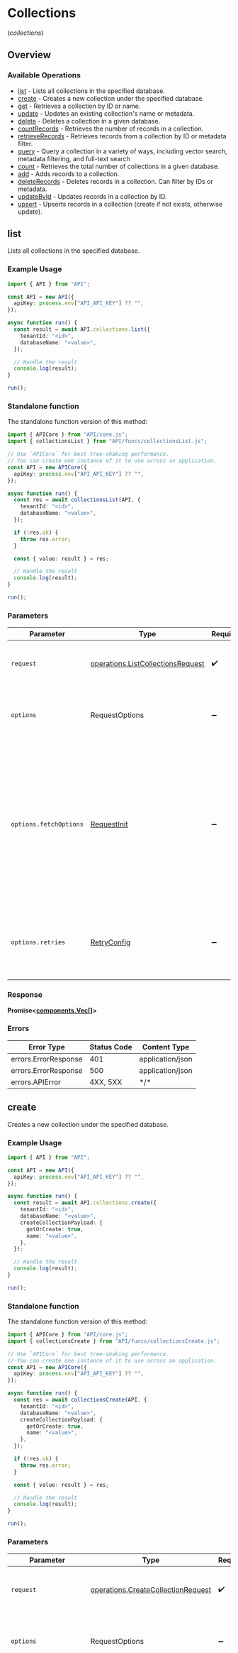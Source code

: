 # Collections
(*collections*)

## Overview

### Available Operations

* [list](#list) - Lists all collections in the specified database.
* [create](#create) - Creates a new collection under the specified database.
* [get](#get) - Retrieves a collection by ID or name.
* [update](#update) - Updates an existing collection's name or metadata.
* [delete](#delete) - Deletes a collection in a given database.
* [countRecords](#countrecords) - Retrieves the number of records in a collection.
* [retrieveRecords](#retrieverecords) - Retrieves records from a collection by ID or metadata filter.
* [query](#query) - Query a collection in a variety of ways, including vector search, metadata filtering, and full-text search
* [count](#count) - Retrieves the total number of collections in a given database.
* [add](#add) - Adds records to a collection.
* [deleteRecords](#deleterecords) - Deletes records in a collection. Can filter by IDs or metadata.
* [updateById](#updatebyid) - Updates records in a collection by ID.
* [upsert](#upsert) - Upserts records in a collection (create if not exists, otherwise update).

## list

Lists all collections in the specified database.

### Example Usage

```typescript
import { API } from "API";

const API = new API({
  apiKey: process.env["API_API_KEY"] ?? "",
});

async function run() {
  const result = await API.collections.list({
    tenantId: "<id>",
    databaseName: "<value>",
  });

  // Handle the result
  console.log(result);
}

run();
```

### Standalone function

The standalone function version of this method:

```typescript
import { APICore } from "API/core.js";
import { collectionsList } from "API/funcs/collectionsList.js";

// Use `APICore` for best tree-shaking performance.
// You can create one instance of it to use across an application.
const API = new APICore({
  apiKey: process.env["API_API_KEY"] ?? "",
});

async function run() {
  const res = await collectionsList(API, {
    tenantId: "<id>",
    databaseName: "<value>",
  });

  if (!res.ok) {
    throw res.error;
  }

  const { value: result } = res;

  // Handle the result
  console.log(result);
}

run();
```

### Parameters

| Parameter                                                                                                                                                                      | Type                                                                                                                                                                           | Required                                                                                                                                                                       | Description                                                                                                                                                                    |
| ------------------------------------------------------------------------------------------------------------------------------------------------------------------------------ | ------------------------------------------------------------------------------------------------------------------------------------------------------------------------------ | ------------------------------------------------------------------------------------------------------------------------------------------------------------------------------ | ------------------------------------------------------------------------------------------------------------------------------------------------------------------------------ |
| `request`                                                                                                                                                                      | [operations.ListCollectionsRequest](../../models/operations/listcollectionsrequest.md)                                                                                         | :heavy_check_mark:                                                                                                                                                             | The request object to use for the request.                                                                                                                                     |
| `options`                                                                                                                                                                      | RequestOptions                                                                                                                                                                 | :heavy_minus_sign:                                                                                                                                                             | Used to set various options for making HTTP requests.                                                                                                                          |
| `options.fetchOptions`                                                                                                                                                         | [RequestInit](https://developer.mozilla.org/en-US/docs/Web/API/Request/Request#options)                                                                                        | :heavy_minus_sign:                                                                                                                                                             | Options that are passed to the underlying HTTP request. This can be used to inject extra headers for examples. All `Request` options, except `method` and `body`, are allowed. |
| `options.retries`                                                                                                                                                              | [RetryConfig](../../lib/utils/retryconfig.md)                                                                                                                                  | :heavy_minus_sign:                                                                                                                                                             | Enables retrying HTTP requests under certain failure conditions.                                                                                                               |

### Response

**Promise\<[components.Vec[]](../../models/.md)\>**

### Errors

| Error Type           | Status Code          | Content Type         |
| -------------------- | -------------------- | -------------------- |
| errors.ErrorResponse | 401                  | application/json     |
| errors.ErrorResponse | 500                  | application/json     |
| errors.APIError      | 4XX, 5XX             | \*/\*                |

## create

Creates a new collection under the specified database.

### Example Usage

```typescript
import { API } from "API";

const API = new API({
  apiKey: process.env["API_API_KEY"] ?? "",
});

async function run() {
  const result = await API.collections.create({
    tenantId: "<id>",
    databaseName: "<value>",
    createCollectionPayload: {
      getOrCreate: true,
      name: "<value>",
    },
  });

  // Handle the result
  console.log(result);
}

run();
```

### Standalone function

The standalone function version of this method:

```typescript
import { APICore } from "API/core.js";
import { collectionsCreate } from "API/funcs/collectionsCreate.js";

// Use `APICore` for best tree-shaking performance.
// You can create one instance of it to use across an application.
const API = new APICore({
  apiKey: process.env["API_API_KEY"] ?? "",
});

async function run() {
  const res = await collectionsCreate(API, {
    tenantId: "<id>",
    databaseName: "<value>",
    createCollectionPayload: {
      getOrCreate: true,
      name: "<value>",
    },
  });

  if (!res.ok) {
    throw res.error;
  }

  const { value: result } = res;

  // Handle the result
  console.log(result);
}

run();
```

### Parameters

| Parameter                                                                                                                                                                      | Type                                                                                                                                                                           | Required                                                                                                                                                                       | Description                                                                                                                                                                    |
| ------------------------------------------------------------------------------------------------------------------------------------------------------------------------------ | ------------------------------------------------------------------------------------------------------------------------------------------------------------------------------ | ------------------------------------------------------------------------------------------------------------------------------------------------------------------------------ | ------------------------------------------------------------------------------------------------------------------------------------------------------------------------------ |
| `request`                                                                                                                                                                      | [operations.CreateCollectionRequest](../../models/operations/createcollectionrequest.md)                                                                                       | :heavy_check_mark:                                                                                                                                                             | The request object to use for the request.                                                                                                                                     |
| `options`                                                                                                                                                                      | RequestOptions                                                                                                                                                                 | :heavy_minus_sign:                                                                                                                                                             | Used to set various options for making HTTP requests.                                                                                                                          |
| `options.fetchOptions`                                                                                                                                                         | [RequestInit](https://developer.mozilla.org/en-US/docs/Web/API/Request/Request#options)                                                                                        | :heavy_minus_sign:                                                                                                                                                             | Options that are passed to the underlying HTTP request. This can be used to inject extra headers for examples. All `Request` options, except `method` and `body`, are allowed. |
| `options.retries`                                                                                                                                                              | [RetryConfig](../../lib/utils/retryconfig.md)                                                                                                                                  | :heavy_minus_sign:                                                                                                                                                             | Enables retrying HTTP requests under certain failure conditions.                                                                                                               |

### Response

**Promise\<[components.Collection](../../models/components/collection.md)\>**

### Errors

| Error Type           | Status Code          | Content Type         |
| -------------------- | -------------------- | -------------------- |
| errors.ErrorResponse | 401                  | application/json     |
| errors.ErrorResponse | 500                  | application/json     |
| errors.APIError      | 4XX, 5XX             | \*/\*                |

## get

Retrieves a collection by ID or name.

### Example Usage

```typescript
import { API } from "API";

const API = new API({
  apiKey: process.env["API_API_KEY"] ?? "",
});

async function run() {
  const result = await API.collections.get({
    tenantId: "<id>",
    databaseName: "<value>",
    collectionId: "<id>",
  });

  // Handle the result
  console.log(result);
}

run();
```

### Standalone function

The standalone function version of this method:

```typescript
import { APICore } from "API/core.js";
import { collectionsGet } from "API/funcs/collectionsGet.js";

// Use `APICore` for best tree-shaking performance.
// You can create one instance of it to use across an application.
const API = new APICore({
  apiKey: process.env["API_API_KEY"] ?? "",
});

async function run() {
  const res = await collectionsGet(API, {
    tenantId: "<id>",
    databaseName: "<value>",
    collectionId: "<id>",
  });

  if (!res.ok) {
    throw res.error;
  }

  const { value: result } = res;

  // Handle the result
  console.log(result);
}

run();
```

### Parameters

| Parameter                                                                                                                                                                      | Type                                                                                                                                                                           | Required                                                                                                                                                                       | Description                                                                                                                                                                    |
| ------------------------------------------------------------------------------------------------------------------------------------------------------------------------------ | ------------------------------------------------------------------------------------------------------------------------------------------------------------------------------ | ------------------------------------------------------------------------------------------------------------------------------------------------------------------------------ | ------------------------------------------------------------------------------------------------------------------------------------------------------------------------------ |
| `request`                                                                                                                                                                      | [operations.GetCollectionRequest](../../models/operations/getcollectionrequest.md)                                                                                             | :heavy_check_mark:                                                                                                                                                             | The request object to use for the request.                                                                                                                                     |
| `options`                                                                                                                                                                      | RequestOptions                                                                                                                                                                 | :heavy_minus_sign:                                                                                                                                                             | Used to set various options for making HTTP requests.                                                                                                                          |
| `options.fetchOptions`                                                                                                                                                         | [RequestInit](https://developer.mozilla.org/en-US/docs/Web/API/Request/Request#options)                                                                                        | :heavy_minus_sign:                                                                                                                                                             | Options that are passed to the underlying HTTP request. This can be used to inject extra headers for examples. All `Request` options, except `method` and `body`, are allowed. |
| `options.retries`                                                                                                                                                              | [RetryConfig](../../lib/utils/retryconfig.md)                                                                                                                                  | :heavy_minus_sign:                                                                                                                                                             | Enables retrying HTTP requests under certain failure conditions.                                                                                                               |

### Response

**Promise\<[components.Collection](../../models/components/collection.md)\>**

### Errors

| Error Type           | Status Code          | Content Type         |
| -------------------- | -------------------- | -------------------- |
| errors.ErrorResponse | 401, 404             | application/json     |
| errors.ErrorResponse | 500                  | application/json     |
| errors.APIError      | 4XX, 5XX             | \*/\*                |

## update

Updates an existing collection's name or metadata.

### Example Usage

```typescript
import { API } from "API";

const API = new API({
  apiKey: process.env["API_API_KEY"] ?? "",
});

async function run() {
  const result = await API.collections.update({
    tenantId: "<id>",
    databaseName: "<value>",
    collectionId: "<id>",
    updateCollectionPayload: {},
  });

  // Handle the result
  console.log(result);
}

run();
```

### Standalone function

The standalone function version of this method:

```typescript
import { APICore } from "API/core.js";
import { collectionsUpdate } from "API/funcs/collectionsUpdate.js";

// Use `APICore` for best tree-shaking performance.
// You can create one instance of it to use across an application.
const API = new APICore({
  apiKey: process.env["API_API_KEY"] ?? "",
});

async function run() {
  const res = await collectionsUpdate(API, {
    tenantId: "<id>",
    databaseName: "<value>",
    collectionId: "<id>",
    updateCollectionPayload: {},
  });

  if (!res.ok) {
    throw res.error;
  }

  const { value: result } = res;

  // Handle the result
  console.log(result);
}

run();
```

### Parameters

| Parameter                                                                                                                                                                      | Type                                                                                                                                                                           | Required                                                                                                                                                                       | Description                                                                                                                                                                    |
| ------------------------------------------------------------------------------------------------------------------------------------------------------------------------------ | ------------------------------------------------------------------------------------------------------------------------------------------------------------------------------ | ------------------------------------------------------------------------------------------------------------------------------------------------------------------------------ | ------------------------------------------------------------------------------------------------------------------------------------------------------------------------------ |
| `request`                                                                                                                                                                      | [operations.UpdateCollectionRequest](../../models/operations/updatecollectionrequest.md)                                                                                       | :heavy_check_mark:                                                                                                                                                             | The request object to use for the request.                                                                                                                                     |
| `options`                                                                                                                                                                      | RequestOptions                                                                                                                                                                 | :heavy_minus_sign:                                                                                                                                                             | Used to set various options for making HTTP requests.                                                                                                                          |
| `options.fetchOptions`                                                                                                                                                         | [RequestInit](https://developer.mozilla.org/en-US/docs/Web/API/Request/Request#options)                                                                                        | :heavy_minus_sign:                                                                                                                                                             | Options that are passed to the underlying HTTP request. This can be used to inject extra headers for examples. All `Request` options, except `method` and `body`, are allowed. |
| `options.retries`                                                                                                                                                              | [RetryConfig](../../lib/utils/retryconfig.md)                                                                                                                                  | :heavy_minus_sign:                                                                                                                                                             | Enables retrying HTTP requests under certain failure conditions.                                                                                                               |

### Response

**Promise\<[components.UpdateCollectionResponse](../../models/components/updatecollectionresponse.md)\>**

### Errors

| Error Type           | Status Code          | Content Type         |
| -------------------- | -------------------- | -------------------- |
| errors.ErrorResponse | 401, 404             | application/json     |
| errors.ErrorResponse | 500                  | application/json     |
| errors.APIError      | 4XX, 5XX             | \*/\*                |

## delete

Deletes a collection in a given database.

### Example Usage

```typescript
import { API } from "API";

const API = new API({
  apiKey: process.env["API_API_KEY"] ?? "",
});

async function run() {
  const result = await API.collections.delete({
    tenantId: "<id>",
    databaseName: "<value>",
    collectionId: "<id>",
  });

  // Handle the result
  console.log(result);
}

run();
```

### Standalone function

The standalone function version of this method:

```typescript
import { APICore } from "API/core.js";
import { collectionsDelete } from "API/funcs/collectionsDelete.js";

// Use `APICore` for best tree-shaking performance.
// You can create one instance of it to use across an application.
const API = new APICore({
  apiKey: process.env["API_API_KEY"] ?? "",
});

async function run() {
  const res = await collectionsDelete(API, {
    tenantId: "<id>",
    databaseName: "<value>",
    collectionId: "<id>",
  });

  if (!res.ok) {
    throw res.error;
  }

  const { value: result } = res;

  // Handle the result
  console.log(result);
}

run();
```

### Parameters

| Parameter                                                                                                                                                                      | Type                                                                                                                                                                           | Required                                                                                                                                                                       | Description                                                                                                                                                                    |
| ------------------------------------------------------------------------------------------------------------------------------------------------------------------------------ | ------------------------------------------------------------------------------------------------------------------------------------------------------------------------------ | ------------------------------------------------------------------------------------------------------------------------------------------------------------------------------ | ------------------------------------------------------------------------------------------------------------------------------------------------------------------------------ |
| `request`                                                                                                                                                                      | [operations.DeleteCollectionRequest](../../models/operations/deletecollectionrequest.md)                                                                                       | :heavy_check_mark:                                                                                                                                                             | The request object to use for the request.                                                                                                                                     |
| `options`                                                                                                                                                                      | RequestOptions                                                                                                                                                                 | :heavy_minus_sign:                                                                                                                                                             | Used to set various options for making HTTP requests.                                                                                                                          |
| `options.fetchOptions`                                                                                                                                                         | [RequestInit](https://developer.mozilla.org/en-US/docs/Web/API/Request/Request#options)                                                                                        | :heavy_minus_sign:                                                                                                                                                             | Options that are passed to the underlying HTTP request. This can be used to inject extra headers for examples. All `Request` options, except `method` and `body`, are allowed. |
| `options.retries`                                                                                                                                                              | [RetryConfig](../../lib/utils/retryconfig.md)                                                                                                                                  | :heavy_minus_sign:                                                                                                                                                             | Enables retrying HTTP requests under certain failure conditions.                                                                                                               |

### Response

**Promise\<[components.UpdateCollectionResponse](../../models/components/updatecollectionresponse.md)\>**

### Errors

| Error Type           | Status Code          | Content Type         |
| -------------------- | -------------------- | -------------------- |
| errors.ErrorResponse | 401, 404             | application/json     |
| errors.ErrorResponse | 500                  | application/json     |
| errors.APIError      | 4XX, 5XX             | \*/\*                |

## countRecords

Retrieves the number of records in a collection.

### Example Usage

```typescript
import { API } from "API";

const API = new API({
  apiKey: process.env["API_API_KEY"] ?? "",
});

async function run() {
  const result = await API.collections.countRecords({
    tenantId: "<id>",
    databaseName: "<value>",
    collectionId: "<id>",
  });

  // Handle the result
  console.log(result);
}

run();
```

### Standalone function

The standalone function version of this method:

```typescript
import { APICore } from "API/core.js";
import { collectionsCountRecords } from "API/funcs/collectionsCountRecords.js";

// Use `APICore` for best tree-shaking performance.
// You can create one instance of it to use across an application.
const API = new APICore({
  apiKey: process.env["API_API_KEY"] ?? "",
});

async function run() {
  const res = await collectionsCountRecords(API, {
    tenantId: "<id>",
    databaseName: "<value>",
    collectionId: "<id>",
  });

  if (!res.ok) {
    throw res.error;
  }

  const { value: result } = res;

  // Handle the result
  console.log(result);
}

run();
```

### Parameters

| Parameter                                                                                                                                                                      | Type                                                                                                                                                                           | Required                                                                                                                                                                       | Description                                                                                                                                                                    |
| ------------------------------------------------------------------------------------------------------------------------------------------------------------------------------ | ------------------------------------------------------------------------------------------------------------------------------------------------------------------------------ | ------------------------------------------------------------------------------------------------------------------------------------------------------------------------------ | ------------------------------------------------------------------------------------------------------------------------------------------------------------------------------ |
| `request`                                                                                                                                                                      | [operations.CollectionCountRequest](../../models/operations/collectioncountrequest.md)                                                                                         | :heavy_check_mark:                                                                                                                                                             | The request object to use for the request.                                                                                                                                     |
| `options`                                                                                                                                                                      | RequestOptions                                                                                                                                                                 | :heavy_minus_sign:                                                                                                                                                             | Used to set various options for making HTTP requests.                                                                                                                          |
| `options.fetchOptions`                                                                                                                                                         | [RequestInit](https://developer.mozilla.org/en-US/docs/Web/API/Request/Request#options)                                                                                        | :heavy_minus_sign:                                                                                                                                                             | Options that are passed to the underlying HTTP request. This can be used to inject extra headers for examples. All `Request` options, except `method` and `body`, are allowed. |
| `options.retries`                                                                                                                                                              | [RetryConfig](../../lib/utils/retryconfig.md)                                                                                                                                  | :heavy_minus_sign:                                                                                                                                                             | Enables retrying HTTP requests under certain failure conditions.                                                                                                               |

### Response

**Promise\<[number](../../models/.md)\>**

### Errors

| Error Type           | Status Code          | Content Type         |
| -------------------- | -------------------- | -------------------- |
| errors.ErrorResponse | 401, 404             | application/json     |
| errors.ErrorResponse | 500                  | application/json     |
| errors.APIError      | 4XX, 5XX             | \*/\*                |

## retrieveRecords

Retrieves records from a collection by ID or metadata filter.

### Example Usage

```typescript
import { API } from "API";

const API = new API({
  apiKey: process.env["API_API_KEY"] ?? "",
});

async function run() {
  const result = await API.collections.retrieveRecords({
    tenantId: "<id>",
    databaseName: "<value>",
    collectionId: "<id>",
    getRequestPayload: {},
  });

  // Handle the result
  console.log(result);
}

run();
```

### Standalone function

The standalone function version of this method:

```typescript
import { APICore } from "API/core.js";
import { collectionsRetrieveRecords } from "API/funcs/collectionsRetrieveRecords.js";

// Use `APICore` for best tree-shaking performance.
// You can create one instance of it to use across an application.
const API = new APICore({
  apiKey: process.env["API_API_KEY"] ?? "",
});

async function run() {
  const res = await collectionsRetrieveRecords(API, {
    tenantId: "<id>",
    databaseName: "<value>",
    collectionId: "<id>",
    getRequestPayload: {},
  });

  if (!res.ok) {
    throw res.error;
  }

  const { value: result } = res;

  // Handle the result
  console.log(result);
}

run();
```

### Parameters

| Parameter                                                                                                                                                                      | Type                                                                                                                                                                           | Required                                                                                                                                                                       | Description                                                                                                                                                                    |
| ------------------------------------------------------------------------------------------------------------------------------------------------------------------------------ | ------------------------------------------------------------------------------------------------------------------------------------------------------------------------------ | ------------------------------------------------------------------------------------------------------------------------------------------------------------------------------ | ------------------------------------------------------------------------------------------------------------------------------------------------------------------------------ |
| `request`                                                                                                                                                                      | [operations.CollectionGetRequest](../../models/operations/collectiongetrequest.md)                                                                                             | :heavy_check_mark:                                                                                                                                                             | The request object to use for the request.                                                                                                                                     |
| `options`                                                                                                                                                                      | RequestOptions                                                                                                                                                                 | :heavy_minus_sign:                                                                                                                                                             | Used to set various options for making HTTP requests.                                                                                                                          |
| `options.fetchOptions`                                                                                                                                                         | [RequestInit](https://developer.mozilla.org/en-US/docs/Web/API/Request/Request#options)                                                                                        | :heavy_minus_sign:                                                                                                                                                             | Options that are passed to the underlying HTTP request. This can be used to inject extra headers for examples. All `Request` options, except `method` and `body`, are allowed. |
| `options.retries`                                                                                                                                                              | [RetryConfig](../../lib/utils/retryconfig.md)                                                                                                                                  | :heavy_minus_sign:                                                                                                                                                             | Enables retrying HTTP requests under certain failure conditions.                                                                                                               |

### Response

**Promise\<[components.GetResponse](../../models/components/getresponse.md)\>**

### Errors

| Error Type           | Status Code          | Content Type         |
| -------------------- | -------------------- | -------------------- |
| errors.ErrorResponse | 401, 404             | application/json     |
| errors.ErrorResponse | 500                  | application/json     |
| errors.APIError      | 4XX, 5XX             | \*/\*                |

## query

Query a collection in a variety of ways, including vector search, metadata filtering, and full-text search

### Example Usage

```typescript
import { API } from "API";

const API = new API({
  apiKey: process.env["API_API_KEY"] ?? "",
});

async function run() {
  const result = await API.collections.query({
    tenantId: "<id>",
    databaseName: "<value>",
    collectionId: "<id>",
    queryRequestPayload: {
      queryEmbeddings: [
        [
          510.9,
          8580.37,
          6368.5,
        ],
        [
          6399.17,
          7442.89,
        ],
        [
          9708.31,
          8997.26,
          4020.95,
        ],
      ],
    },
  });

  // Handle the result
  console.log(result);
}

run();
```

### Standalone function

The standalone function version of this method:

```typescript
import { APICore } from "API/core.js";
import { collectionsQuery } from "API/funcs/collectionsQuery.js";

// Use `APICore` for best tree-shaking performance.
// You can create one instance of it to use across an application.
const API = new APICore({
  apiKey: process.env["API_API_KEY"] ?? "",
});

async function run() {
  const res = await collectionsQuery(API, {
    tenantId: "<id>",
    databaseName: "<value>",
    collectionId: "<id>",
    queryRequestPayload: {
      queryEmbeddings: [
        [
          510.9,
          8580.37,
          6368.5,
        ],
        [
          6399.17,
          7442.89,
        ],
        [
          9708.31,
          8997.26,
          4020.95,
        ],
      ],
    },
  });

  if (!res.ok) {
    throw res.error;
  }

  const { value: result } = res;

  // Handle the result
  console.log(result);
}

run();
```

### Parameters

| Parameter                                                                                                                                                                      | Type                                                                                                                                                                           | Required                                                                                                                                                                       | Description                                                                                                                                                                    |
| ------------------------------------------------------------------------------------------------------------------------------------------------------------------------------ | ------------------------------------------------------------------------------------------------------------------------------------------------------------------------------ | ------------------------------------------------------------------------------------------------------------------------------------------------------------------------------ | ------------------------------------------------------------------------------------------------------------------------------------------------------------------------------ |
| `request`                                                                                                                                                                      | [operations.CollectionQueryRequest](../../models/operations/collectionqueryrequest.md)                                                                                         | :heavy_check_mark:                                                                                                                                                             | The request object to use for the request.                                                                                                                                     |
| `options`                                                                                                                                                                      | RequestOptions                                                                                                                                                                 | :heavy_minus_sign:                                                                                                                                                             | Used to set various options for making HTTP requests.                                                                                                                          |
| `options.fetchOptions`                                                                                                                                                         | [RequestInit](https://developer.mozilla.org/en-US/docs/Web/API/Request/Request#options)                                                                                        | :heavy_minus_sign:                                                                                                                                                             | Options that are passed to the underlying HTTP request. This can be used to inject extra headers for examples. All `Request` options, except `method` and `body`, are allowed. |
| `options.retries`                                                                                                                                                              | [RetryConfig](../../lib/utils/retryconfig.md)                                                                                                                                  | :heavy_minus_sign:                                                                                                                                                             | Enables retrying HTTP requests under certain failure conditions.                                                                                                               |

### Response

**Promise\<[components.QueryResponse](../../models/components/queryresponse.md)\>**

### Errors

| Error Type           | Status Code          | Content Type         |
| -------------------- | -------------------- | -------------------- |
| errors.ErrorResponse | 401, 404             | application/json     |
| errors.ErrorResponse | 500                  | application/json     |
| errors.APIError      | 4XX, 5XX             | \*/\*                |

## count

Retrieves the total number of collections in a given database.

### Example Usage

```typescript
import { API } from "API";

const API = new API({
  apiKey: process.env["API_API_KEY"] ?? "",
});

async function run() {
  const result = await API.collections.count({
    tenantId: "<id>",
    databaseName: "<value>",
  });

  // Handle the result
  console.log(result);
}

run();
```

### Standalone function

The standalone function version of this method:

```typescript
import { APICore } from "API/core.js";
import { collectionsCount } from "API/funcs/collectionsCount.js";

// Use `APICore` for best tree-shaking performance.
// You can create one instance of it to use across an application.
const API = new APICore({
  apiKey: process.env["API_API_KEY"] ?? "",
});

async function run() {
  const res = await collectionsCount(API, {
    tenantId: "<id>",
    databaseName: "<value>",
  });

  if (!res.ok) {
    throw res.error;
  }

  const { value: result } = res;

  // Handle the result
  console.log(result);
}

run();
```

### Parameters

| Parameter                                                                                                                                                                      | Type                                                                                                                                                                           | Required                                                                                                                                                                       | Description                                                                                                                                                                    |
| ------------------------------------------------------------------------------------------------------------------------------------------------------------------------------ | ------------------------------------------------------------------------------------------------------------------------------------------------------------------------------ | ------------------------------------------------------------------------------------------------------------------------------------------------------------------------------ | ------------------------------------------------------------------------------------------------------------------------------------------------------------------------------ |
| `request`                                                                                                                                                                      | [operations.CountCollectionsRequest](../../models/operations/countcollectionsrequest.md)                                                                                       | :heavy_check_mark:                                                                                                                                                             | The request object to use for the request.                                                                                                                                     |
| `options`                                                                                                                                                                      | RequestOptions                                                                                                                                                                 | :heavy_minus_sign:                                                                                                                                                             | Used to set various options for making HTTP requests.                                                                                                                          |
| `options.fetchOptions`                                                                                                                                                         | [RequestInit](https://developer.mozilla.org/en-US/docs/Web/API/Request/Request#options)                                                                                        | :heavy_minus_sign:                                                                                                                                                             | Options that are passed to the underlying HTTP request. This can be used to inject extra headers for examples. All `Request` options, except `method` and `body`, are allowed. |
| `options.retries`                                                                                                                                                              | [RetryConfig](../../lib/utils/retryconfig.md)                                                                                                                                  | :heavy_minus_sign:                                                                                                                                                             | Enables retrying HTTP requests under certain failure conditions.                                                                                                               |

### Response

**Promise\<[number](../../models/.md)\>**

### Errors

| Error Type           | Status Code          | Content Type         |
| -------------------- | -------------------- | -------------------- |
| errors.ErrorResponse | 401                  | application/json     |
| errors.ErrorResponse | 500                  | application/json     |
| errors.APIError      | 4XX, 5XX             | \*/\*                |

## add

Adds records to a collection.

### Example Usage

```typescript
import { API } from "API";

const API = new API({
  apiKey: process.env["API_API_KEY"] ?? "",
});

async function run() {
  const result = await API.collections.add({
    tenant: "<value>",
    databaseName: "<value>",
    collectionId: "<id>",
    addCollectionRecordsPayload: {
      ids: [
        "<value>",
      ],
    },
  });

  // Handle the result
  console.log(result);
}

run();
```

### Standalone function

The standalone function version of this method:

```typescript
import { APICore } from "API/core.js";
import { collectionsAdd } from "API/funcs/collectionsAdd.js";

// Use `APICore` for best tree-shaking performance.
// You can create one instance of it to use across an application.
const API = new APICore({
  apiKey: process.env["API_API_KEY"] ?? "",
});

async function run() {
  const res = await collectionsAdd(API, {
    tenant: "<value>",
    databaseName: "<value>",
    collectionId: "<id>",
    addCollectionRecordsPayload: {
      ids: [
        "<value>",
      ],
    },
  });

  if (!res.ok) {
    throw res.error;
  }

  const { value: result } = res;

  // Handle the result
  console.log(result);
}

run();
```

### Parameters

| Parameter                                                                                                                                                                      | Type                                                                                                                                                                           | Required                                                                                                                                                                       | Description                                                                                                                                                                    |
| ------------------------------------------------------------------------------------------------------------------------------------------------------------------------------ | ------------------------------------------------------------------------------------------------------------------------------------------------------------------------------ | ------------------------------------------------------------------------------------------------------------------------------------------------------------------------------ | ------------------------------------------------------------------------------------------------------------------------------------------------------------------------------ |
| `request`                                                                                                                                                                      | [operations.CollectionAddRequest](../../models/operations/collectionaddrequest.md)                                                                                             | :heavy_check_mark:                                                                                                                                                             | The request object to use for the request.                                                                                                                                     |
| `options`                                                                                                                                                                      | RequestOptions                                                                                                                                                                 | :heavy_minus_sign:                                                                                                                                                             | Used to set various options for making HTTP requests.                                                                                                                          |
| `options.fetchOptions`                                                                                                                                                         | [RequestInit](https://developer.mozilla.org/en-US/docs/Web/API/Request/Request#options)                                                                                        | :heavy_minus_sign:                                                                                                                                                             | Options that are passed to the underlying HTTP request. This can be used to inject extra headers for examples. All `Request` options, except `method` and `body`, are allowed. |
| `options.retries`                                                                                                                                                              | [RetryConfig](../../lib/utils/retryconfig.md)                                                                                                                                  | :heavy_minus_sign:                                                                                                                                                             | Enables retrying HTTP requests under certain failure conditions.                                                                                                               |

### Response

**Promise\<[components.AddCollectionRecordsResponse](../../models/components/addcollectionrecordsresponse.md)\>**

### Errors

| Error Type      | Status Code     | Content Type    |
| --------------- | --------------- | --------------- |
| errors.APIError | 4XX, 5XX        | \*/\*           |

## deleteRecords

Deletes records in a collection. Can filter by IDs or metadata.

### Example Usage

```typescript
import { API } from "API";

const API = new API({
  apiKey: process.env["API_API_KEY"] ?? "",
});

async function run() {
  const result = await API.collections.deleteRecords({
    tenant: "<value>",
    databaseName: "<value>",
    collectionId: "<id>",
    deleteCollectionRecordsPayload: {},
  });

  // Handle the result
  console.log(result);
}

run();
```

### Standalone function

The standalone function version of this method:

```typescript
import { APICore } from "API/core.js";
import { collectionsDeleteRecords } from "API/funcs/collectionsDeleteRecords.js";

// Use `APICore` for best tree-shaking performance.
// You can create one instance of it to use across an application.
const API = new APICore({
  apiKey: process.env["API_API_KEY"] ?? "",
});

async function run() {
  const res = await collectionsDeleteRecords(API, {
    tenant: "<value>",
    databaseName: "<value>",
    collectionId: "<id>",
    deleteCollectionRecordsPayload: {},
  });

  if (!res.ok) {
    throw res.error;
  }

  const { value: result } = res;

  // Handle the result
  console.log(result);
}

run();
```

### Parameters

| Parameter                                                                                                                                                                      | Type                                                                                                                                                                           | Required                                                                                                                                                                       | Description                                                                                                                                                                    |
| ------------------------------------------------------------------------------------------------------------------------------------------------------------------------------ | ------------------------------------------------------------------------------------------------------------------------------------------------------------------------------ | ------------------------------------------------------------------------------------------------------------------------------------------------------------------------------ | ------------------------------------------------------------------------------------------------------------------------------------------------------------------------------ |
| `request`                                                                                                                                                                      | [operations.CollectionDeleteRequest](../../models/operations/collectiondeleterequest.md)                                                                                       | :heavy_check_mark:                                                                                                                                                             | The request object to use for the request.                                                                                                                                     |
| `options`                                                                                                                                                                      | RequestOptions                                                                                                                                                                 | :heavy_minus_sign:                                                                                                                                                             | Used to set various options for making HTTP requests.                                                                                                                          |
| `options.fetchOptions`                                                                                                                                                         | [RequestInit](https://developer.mozilla.org/en-US/docs/Web/API/Request/Request#options)                                                                                        | :heavy_minus_sign:                                                                                                                                                             | Options that are passed to the underlying HTTP request. This can be used to inject extra headers for examples. All `Request` options, except `method` and `body`, are allowed. |
| `options.retries`                                                                                                                                                              | [RetryConfig](../../lib/utils/retryconfig.md)                                                                                                                                  | :heavy_minus_sign:                                                                                                                                                             | Enables retrying HTTP requests under certain failure conditions.                                                                                                               |

### Response

**Promise\<[components.DeleteCollectionRecordsResponse](../../models/components/deletecollectionrecordsresponse.md)\>**

### Errors

| Error Type                             | Status Code                            | Content Type                           |
| -------------------------------------- | -------------------------------------- | -------------------------------------- |
| errors.NotFound                        | 404                                    | application/json                       |
| errors.Unauthorized                    | 401, 403, 407                          | application/json                       |
| errors.Timeout                         | 408                                    | application/json                       |
| errors.RateLimited                     | 429                                    | application/json                       |
| errors.BadRequest                      | 400, 413, 414, 415, 431                | application/json                       |
| errors.Timeout                         | 504                                    | application/json                       |
| errors.InternalServerError             | 500, 501, 502, 503, 505, 506, 507, 508 | application/json                       |
| errors.BadRequest                      | 510                                    | application/json                       |
| errors.Unauthorized                    | 511                                    | application/json                       |
| errors.APIError                        | 4XX, 5XX                               | \*/\*                                  |

## updateById

Updates records in a collection by ID.

### Example Usage

```typescript
import { API } from "API";

const API = new API({
  apiKey: process.env["API_API_KEY"] ?? "",
});

async function run() {
  const result = await API.collections.updateById({
    tenant: "<value>",
    databaseName: "<value>",
    collectionId: "<id>",
    updateCollectionRecordsPayload: {
      ids: [
        "<value>",
      ],
    },
  });

  // Handle the result
  console.log(result);
}

run();
```

### Standalone function

The standalone function version of this method:

```typescript
import { APICore } from "API/core.js";
import { collectionsUpdateById } from "API/funcs/collectionsUpdateById.js";

// Use `APICore` for best tree-shaking performance.
// You can create one instance of it to use across an application.
const API = new APICore({
  apiKey: process.env["API_API_KEY"] ?? "",
});

async function run() {
  const res = await collectionsUpdateById(API, {
    tenant: "<value>",
    databaseName: "<value>",
    collectionId: "<id>",
    updateCollectionRecordsPayload: {
      ids: [
        "<value>",
      ],
    },
  });

  if (!res.ok) {
    throw res.error;
  }

  const { value: result } = res;

  // Handle the result
  console.log(result);
}

run();
```

### Parameters

| Parameter                                                                                                                                                                      | Type                                                                                                                                                                           | Required                                                                                                                                                                       | Description                                                                                                                                                                    |
| ------------------------------------------------------------------------------------------------------------------------------------------------------------------------------ | ------------------------------------------------------------------------------------------------------------------------------------------------------------------------------ | ------------------------------------------------------------------------------------------------------------------------------------------------------------------------------ | ------------------------------------------------------------------------------------------------------------------------------------------------------------------------------ |
| `request`                                                                                                                                                                      | [operations.CollectionUpdateRequest](../../models/operations/collectionupdaterequest.md)                                                                                       | :heavy_check_mark:                                                                                                                                                             | The request object to use for the request.                                                                                                                                     |
| `options`                                                                                                                                                                      | RequestOptions                                                                                                                                                                 | :heavy_minus_sign:                                                                                                                                                             | Used to set various options for making HTTP requests.                                                                                                                          |
| `options.fetchOptions`                                                                                                                                                         | [RequestInit](https://developer.mozilla.org/en-US/docs/Web/API/Request/Request#options)                                                                                        | :heavy_minus_sign:                                                                                                                                                             | Options that are passed to the underlying HTTP request. This can be used to inject extra headers for examples. All `Request` options, except `method` and `body`, are allowed. |
| `options.retries`                                                                                                                                                              | [RetryConfig](../../lib/utils/retryconfig.md)                                                                                                                                  | :heavy_minus_sign:                                                                                                                                                             | Enables retrying HTTP requests under certain failure conditions.                                                                                                               |

### Response

**Promise\<[components.UpdateCollectionRecordsResponse](../../models/components/updatecollectionrecordsresponse.md)\>**

### Errors

| Error Type      | Status Code     | Content Type    |
| --------------- | --------------- | --------------- |
| errors.APIError | 4XX, 5XX        | \*/\*           |

## upsert

Upserts records in a collection (create if not exists, otherwise update).

### Example Usage

```typescript
import { API } from "API";

const API = new API({
  apiKey: process.env["API_API_KEY"] ?? "",
});

async function run() {
  const result = await API.collections.upsert({
    tenant: "<value>",
    databaseName: "<value>",
    collectionId: "<id>",
    upsertCollectionRecordsPayload: {
      ids: [
        "<value>",
        "<value>",
      ],
    },
  });

  // Handle the result
  console.log(result);
}

run();
```

### Standalone function

The standalone function version of this method:

```typescript
import { APICore } from "API/core.js";
import { collectionsUpsert } from "API/funcs/collectionsUpsert.js";

// Use `APICore` for best tree-shaking performance.
// You can create one instance of it to use across an application.
const API = new APICore({
  apiKey: process.env["API_API_KEY"] ?? "",
});

async function run() {
  const res = await collectionsUpsert(API, {
    tenant: "<value>",
    databaseName: "<value>",
    collectionId: "<id>",
    upsertCollectionRecordsPayload: {
      ids: [
        "<value>",
        "<value>",
      ],
    },
  });

  if (!res.ok) {
    throw res.error;
  }

  const { value: result } = res;

  // Handle the result
  console.log(result);
}

run();
```

### Parameters

| Parameter                                                                                                                                                                      | Type                                                                                                                                                                           | Required                                                                                                                                                                       | Description                                                                                                                                                                    |
| ------------------------------------------------------------------------------------------------------------------------------------------------------------------------------ | ------------------------------------------------------------------------------------------------------------------------------------------------------------------------------ | ------------------------------------------------------------------------------------------------------------------------------------------------------------------------------ | ------------------------------------------------------------------------------------------------------------------------------------------------------------------------------ |
| `request`                                                                                                                                                                      | [operations.CollectionUpsertRequest](../../models/operations/collectionupsertrequest.md)                                                                                       | :heavy_check_mark:                                                                                                                                                             | The request object to use for the request.                                                                                                                                     |
| `options`                                                                                                                                                                      | RequestOptions                                                                                                                                                                 | :heavy_minus_sign:                                                                                                                                                             | Used to set various options for making HTTP requests.                                                                                                                          |
| `options.fetchOptions`                                                                                                                                                         | [RequestInit](https://developer.mozilla.org/en-US/docs/Web/API/Request/Request#options)                                                                                        | :heavy_minus_sign:                                                                                                                                                             | Options that are passed to the underlying HTTP request. This can be used to inject extra headers for examples. All `Request` options, except `method` and `body`, are allowed. |
| `options.retries`                                                                                                                                                              | [RetryConfig](../../lib/utils/retryconfig.md)                                                                                                                                  | :heavy_minus_sign:                                                                                                                                                             | Enables retrying HTTP requests under certain failure conditions.                                                                                                               |

### Response

**Promise\<[components.UpsertCollectionRecordsResponse](../../models/components/upsertcollectionrecordsresponse.md)\>**

### Errors

| Error Type           | Status Code          | Content Type         |
| -------------------- | -------------------- | -------------------- |
| errors.ErrorResponse | 401, 404             | application/json     |
| errors.ErrorResponse | 500                  | application/json     |
| errors.APIError      | 4XX, 5XX             | \*/\*                |